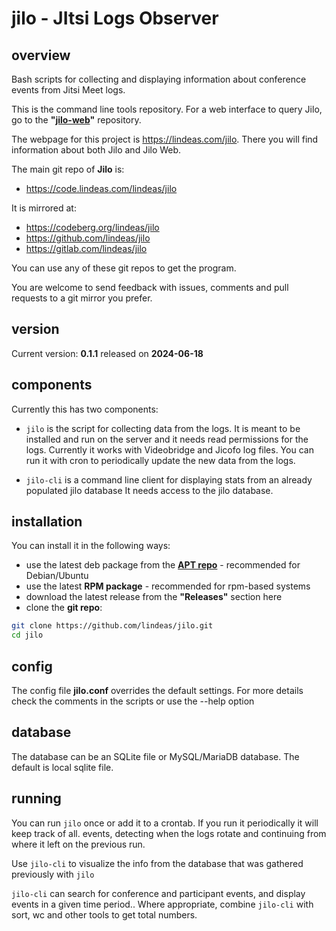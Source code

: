# jilo - JItsi Logs Observer

## overview

Bash scripts for collecting and displaying information about conference events from Jitsi Meet logs.

This is the command line tools repository. For a web interface to query Jilo, go to the **"[jilo-web](https://work.lindeas.com/redirect.php?url=jilo-web)"** repository.

The webpage for this project is https://lindeas.com/jilo. There you will find information about both Jilo and Jilo Web.

The main git repo of **Jilo** is:
- https://code.lindeas.com/lindeas/jilo

It is mirrored at:
- https://codeberg.org/lindeas/jilo
- https://github.com/lindeas/jilo
- https://gitlab.com/lindeas/jilo

You can use any of these git repos to get the program.

You are welcome to send feedback with issues, comments and pull requests to a git mirror you prefer.

## version

Current version: **0.1.1** released on **2024-06-18**

## components

Currently this has two components:

- `jilo` is the script for collecting data from the logs.
It is meant to be installed and run on the server and it needs read permissions for the logs.
Currently it works with Videobridge and Jicofo log files.
You can run it with cron to periodically update the new data from the logs.

- `jilo-cli` is a command line client for displaying stats from an already populated jilo database
It needs access to the jilo database.

## installation

You can install it in the following ways:

- use the latest deb package from the **[APT repo](https://lindeas.com/debian)** - recommended for Debian/Ubuntu
- use the latest **RPM package** - recommended for rpm-based systems
- download the latest release from the **"Releases"** section here
- clone the **git repo**:
```bash
git clone https://github.com/lindeas/jilo.git
cd jilo
```

## config

The config file **jilo.conf** overrides the default settings.
For more details check the comments in the scripts or use the --help option

## database

The database can be an SQLite file or MySQL/MariaDB database. The default is local sqlite file.

## running

You can run `jilo` once or add it to a crontab. If you run it periodically it will keep track of all.
events, detecting when the logs rotate and continuing from where it left on the previous run.

Use `jilo-cli` to visualize the info from the database that was gathered previously with `jilo`

`jilo-cli` can search for conference and participant events, and display events in a given time period..
Where appropriate, combine `jilo-cli` with sort, wc and other tools to get total numbers.
